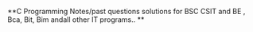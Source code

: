 **C Programming Notes/past questions solutions for BSC CSIT and BE , Bca, Bit, Bim andall other IT programs..
**

